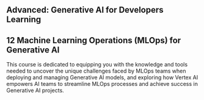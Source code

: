 ## Advanced: Generative AI for Developers Learning 

## 12 Machine Learning Operations (MLOps) for Generative AI

This course is dedicated to equipping you with the knowledge and tools needed to uncover the unique challenges faced by MLOps teams when deploying and managing Generative AI models, and exploring how Vertex AI empowers AI teams to streamline MLOps processes and achieve success in Generative AI projects.